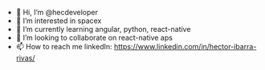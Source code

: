 - 👋 Hi, I’m @hecdeveloper
- 👀 I’m interested in spacex
- 🌱 I’m currently learning angular, python, react-native
- 💞️ I’m looking to collaborate on react-native aps
- 📫 How to reach me linkedIn: https://www.linkedin.com/in/hector-ibarra-rivas/

<!---
hecdeveloper/hecdeveloper is a ✨ special ✨ repository because its `README.md` (this file) appears on your GitHub profile.
You can click the Preview link to take a look at your changes.
--->
